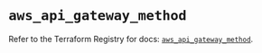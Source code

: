 # `aws_api_gateway_method`

Refer to the Terraform Registry for docs: [`aws_api_gateway_method`](https://registry.terraform.io/providers/hashicorp/aws/5.71.0/docs/resources/api_gateway_method).
